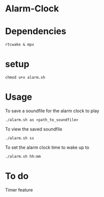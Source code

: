 # Alarm-Clock

# Dependencies

    rtcwake & mpv

# setup
    chmod u+x alarm.sh

# Usage

To save a soundfile for the alarm clock to play

    ./alarm.sh as <path_to_soundfile>
  
To view the saved soundfile
 
    ./alarm.sh ss
  
To set the alarm clock time to wake up to

    ./alarm.sh hh:mm
  
  
# To do

Timer feature
